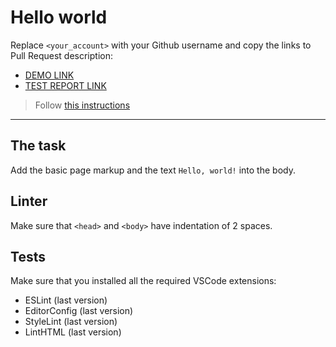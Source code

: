 # Hello world

Replace `<your_account>` with your Github username and copy the links to Pull Request description:
- [DEMO LINK](https://Kseniia1PK.github.io/layout_hello-world/)
- [TEST REPORT LINK](https://Kseniia1PK.github.io/layout_hello-world/report/html_report/)

> Follow [this instructions](https://mate-academy.github.io/layout_task-guideline/#how-to-solve-the-layout-tasks-on-github)
___

## The task

Add the basic page markup and the text `Hello, world!` into the body.

## Linter

Make sure that `<head>` and `<body>` have indentation of 2 spaces.

## Tests

Make sure that you installed all the required VSCode extensions:

- ESLint (last version)
- EditorConfig (last version)
- StyleLint (last version)
- LintHTML (last version)
